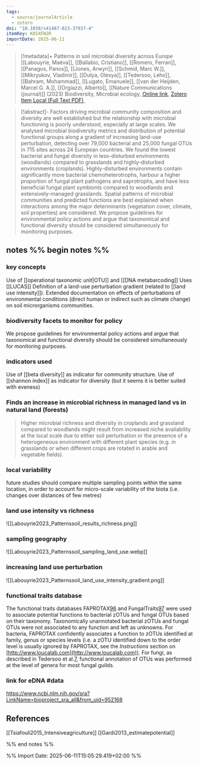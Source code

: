 ```yaml
---
tags:
  - source/journalArticle
  - zotero
doi: "10.1038/s41467-023-37937-4"
itemKey: K8SXFW2R
importDate: 2025-06-11
---
```

>[!metadata]+
> Patterns in soil microbial diversity across Europe
> [[Labouyrie, Maëva]], [[Ballabio, Cristiano]], [[Romero, Ferran]], [[Panagos, Panos]], [[Jones, Arwyn]], [[Schmid, Marc W.]], [[Mikryukov, Vladimir]], [[Dulya, Olesya]], [[Tedersoo, Leho]], [[Bahram, Mohammad]], [[Lugato, Emanuele]], [[van der Heijden, Marcel G. A.]], [[Orgiazzi, Alberto]], 
> [[Nature Communications (journal)]] (2023)
> Biodiversity, Microbial ecology, 
> [Online link](https://www.nature.com/articles/s41467-023-37937-4), [Zotero Item](zotero://select/library/items/K8SXFW2R),[Local (Full Text PDF)](file://C:/Users/aburg/Documents/references/zotero/storage/MKPVX8BI/Labouyrie2023_Patternssoil.pdf),

>[!abstract]-
>Factors driving microbial community composition and diversity are well established but the relationship with microbial functioning is poorly understood, especially at large scales. We analysed microbial biodiversity metrics and distribution of potential functional groups along a gradient of increasing land-use perturbation, detecting over 79,000 bacterial and 25,000 fungal OTUs in 715 sites across 24 European countries. We found the lowest bacterial and fungal diversity in less-disturbed environments (woodlands) compared to grasslands and highly-disturbed environments (croplands). Highly-disturbed environments contain significantly more bacterial chemoheterotrophs, harbour a higher proportion of fungal plant pathogens and saprotrophs, and have less beneficial fungal plant symbionts compared to woodlands and extensively-managed grasslands. Spatial patterns of microbial communities and predicted functions are best explained when interactions among the major determinants (vegetation cover, climate, soil properties) are considered. We propose guidelines for environmental policy actions and argue that taxonomical and functional diversity should be considered simultaneously for monitoring purposes.

## notes %% begin notes %%
### key concepts
Use of [[operational taxonomic unit|OTU]] and [[DNA metabarcoding]]
Uses [[LUCAS]]
Definition of a land-use perturbation gradient (related to [[land use intensity]]).
Extended documentation on effects of perturbations of environmental conditions (direct human or indirect such as climate change) on soil microrganisms communities.
### biodiversity facets to monitor for policy
We propose guidelines for environmental policy actions and argue that taxonomical and functional diversity should be considered simultaneously for monitoring purposes.
### indicators used
Use of [[beta diversity]] as indicator for community structure.
Use of [[shannon index]] as indicator for diversity (but it seems it is better suited with eveness)
### Finds an increase in microbial richness in managed land vs in natural land (forests)
> Higher microbial richness and diversity in croplands and grassland compared to woodlands might result from increased niche availability at the local scale due to either soil perturbation or the presence of a heterogeneous environment with different plant species (e.g. in grasslands or when different crops are rotated in arable and vegetable fields).
### local variability
future studies should compare multiple sampling points within the same location, in order to account for micro-scale variability of the biota (i.e. changes over distances of few metres)
### land use intensity vs richness
![[Labouyrie2023_Patternssoil_results_richness.png]]
### sampling geography
![[Labouyrie2023_Patternssoil_sampling_land_use.webp]]
### increasing land use perturbation
![[Labouyrie2023_Patternssoil_land_use_intensity_gradient.png]]
### functional traits database
The functional traits databases FAPROTAX[96](https://www.nature.com/articles/s41467-023-37937-4#ref-CR96 "Louca, S., Parfrey, L. W. & Doebeli, M. Decoupling function and taxonomy in the global ocean microbiome. Science 353, 1272–1277 (2016).") and FungalTraits[97](https://www.nature.com/articles/s41467-023-37937-4#ref-CR97 "Põlme, S. et al. FungalTraits: a user-friendly traits database of fungi and fungus-like stramenopiles. Fungal Diversity 105, 1–16 (2020).") were used to associate potential functions to bacterial zOTUs and fungal OTUs based on their taxonomy. Taxonomically unannotated bacterial zOTUs and fungal OTUs were not associated to any function and left as unknowns. For bacteria, FAPROTAX confidently associates a function to zOTUs identified at family, genus or species levels (i.e. a zOTU identified down to the order level is usually ignored by FAPROTAX, see the _Instructions_ section on [http://www.loucalab.com](http://www.loucalab.com)). For fungi, as described in Tedersoo et al.[7](https://www.nature.com/articles/s41467-023-37937-4#ref-CR7 "Hunt, H. W. & Wall, D. H. Modelling the effects of loss of soil biodiversity on ecosystem function: BIODIVERSITY and ECOSYSTEM FUNCTION. Glob. Change Biol. 8, 33–50 (2002)."), functional annotation of OTUs was performed at the level of genera for most fungal guilds.
### link for eDNA #data
 https://www.ncbi.nlm.nih.gov/sra?LinkName=bioproject_sra_all&from_uid=952168
## References
[[Tsiafouli2015_Intensiveagriculture]]
[[Gardi2013_estimatepotential]]

%% end notes %%

%% Import Date: 2025-06-11T15:05:29.419+02:00 %%
